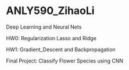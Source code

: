 # ANLY590_ZihaoLi

Deep Learning and Neural Nets

HW0: Regularization
Lasso and Ridge

HW1: Gradient_Descent and Backpropagation

Final Project: Classify Flower Species using CNN 

